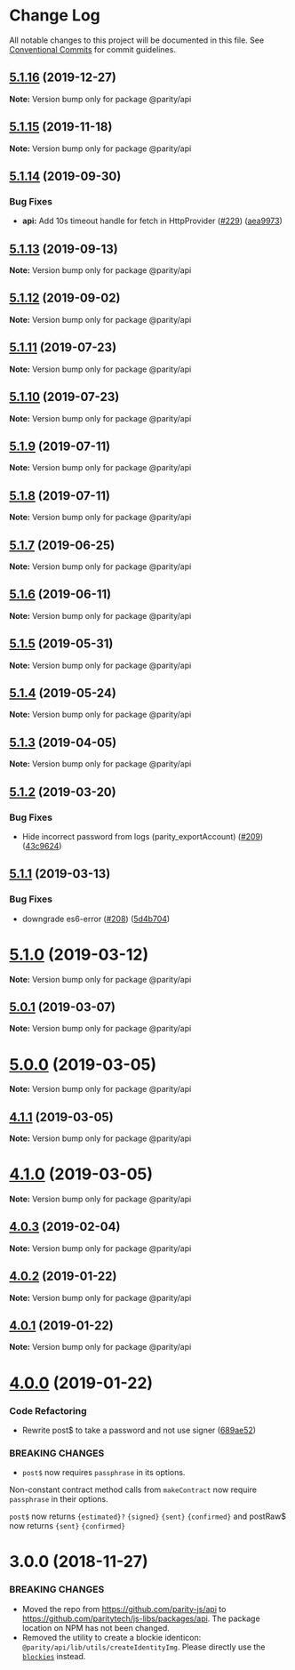 # Change Log

All notable changes to this project will be documented in this file.
See [Conventional Commits](https://conventionalcommits.org) for commit guidelines.

## [5.1.16](https://github.com/paritytech/js-libs/tree/master/packages/api/compare/v5.1.15...v5.1.16) (2019-12-27)

**Note:** Version bump only for package @parity/api





## [5.1.15](https://github.com/paritytech/js-libs/tree/master/packages/api/compare/v5.1.14...v5.1.15) (2019-11-18)

**Note:** Version bump only for package @parity/api





## [5.1.14](https://github.com/paritytech/js-libs/tree/master/packages/api/compare/v5.1.13...v5.1.14) (2019-09-30)


### Bug Fixes

* **api:** Add 10s timeout handle for fetch in HttpProvider ([#229](https://github.com/paritytech/js-libs/tree/master/packages/api/issues/229)) ([aea9973](https://github.com/paritytech/js-libs/tree/master/packages/api/commit/aea9973))





## [5.1.13](https://github.com/paritytech/js-libs/tree/master/packages/api/compare/v5.1.12...v5.1.13) (2019-09-13)

**Note:** Version bump only for package @parity/api





## [5.1.12](https://github.com/paritytech/js-libs/tree/master/packages/api/compare/v5.1.11...v5.1.12) (2019-09-02)

**Note:** Version bump only for package @parity/api





## [5.1.11](https://github.com/paritytech/js-libs/tree/master/packages/api/compare/v5.1.10...v5.1.11) (2019-07-23)

**Note:** Version bump only for package @parity/api





## [5.1.10](https://github.com/paritytech/js-libs/tree/master/packages/api/compare/v5.1.9...v5.1.10) (2019-07-23)

**Note:** Version bump only for package @parity/api





## [5.1.9](https://github.com/paritytech/js-libs/tree/master/packages/api/compare/v5.1.8...v5.1.9) (2019-07-11)

**Note:** Version bump only for package @parity/api





## [5.1.8](https://github.com/paritytech/js-libs/tree/master/packages/api/compare/v5.1.7...v5.1.8) (2019-07-11)

**Note:** Version bump only for package @parity/api





## [5.1.7](https://github.com/paritytech/js-libs/tree/master/packages/api/compare/v5.1.6...v5.1.7) (2019-06-25)

**Note:** Version bump only for package @parity/api





## [5.1.6](https://github.com/paritytech/js-libs/tree/master/packages/api/compare/v5.1.5...v5.1.6) (2019-06-11)

**Note:** Version bump only for package @parity/api





## [5.1.5](https://github.com/paritytech/js-libs/tree/master/packages/api/compare/v5.1.4...v5.1.5) (2019-05-31)

**Note:** Version bump only for package @parity/api





## [5.1.4](https://github.com/paritytech/js-libs/tree/master/packages/api/compare/v5.1.3...v5.1.4) (2019-05-24)

**Note:** Version bump only for package @parity/api





## [5.1.3](https://github.com/paritytech/js-libs/tree/master/packages/api/compare/v5.1.2...v5.1.3) (2019-04-05)

**Note:** Version bump only for package @parity/api





## [5.1.2](https://github.com/paritytech/js-libs/tree/master/packages/api/compare/v5.1.1...v5.1.2) (2019-03-20)


### Bug Fixes

* Hide incorrect password from logs (parity_exportAccount) ([#209](https://github.com/paritytech/js-libs/tree/master/packages/api/issues/209)) ([43c9624](https://github.com/paritytech/js-libs/tree/master/packages/api/commit/43c9624))





## [5.1.1](https://github.com/paritytech/js-libs/tree/master/packages/api/compare/v5.1.0...v5.1.1) (2019-03-13)


### Bug Fixes

* downgrade es6-error ([#208](https://github.com/paritytech/js-libs/tree/master/packages/api/issues/208)) ([5d4b704](https://github.com/paritytech/js-libs/tree/master/packages/api/commit/5d4b704))





# [5.1.0](https://github.com/paritytech/js-libs/tree/master/packages/api/compare/v5.0.1...v5.1.0) (2019-03-12)

**Note:** Version bump only for package @parity/api





## [5.0.1](https://github.com/paritytech/js-libs/tree/master/packages/api/compare/v5.0.0...v5.0.1) (2019-03-07)

**Note:** Version bump only for package @parity/api





# [5.0.0](https://github.com/paritytech/js-libs/tree/master/packages/api/compare/v4.1.1...v5.0.0) (2019-03-05)

**Note:** Version bump only for package @parity/api





## [4.1.1](https://github.com/paritytech/js-libs/tree/master/packages/api/compare/v4.1.0...v4.1.1) (2019-03-05)

**Note:** Version bump only for package @parity/api





# [4.1.0](https://github.com/paritytech/js-libs/tree/master/packages/api/compare/v4.0.3...v4.1.0) (2019-03-05)

**Note:** Version bump only for package @parity/api





## [4.0.3](https://github.com/paritytech/js-libs/tree/master/packages/api/compare/v4.0.2...v4.0.3) (2019-02-04)

**Note:** Version bump only for package @parity/api





## [4.0.2](https://github.com/paritytech/js-libs/tree/master/packages/api/compare/v4.0.1...v4.0.2) (2019-01-22)

**Note:** Version bump only for package @parity/api





## [4.0.1](https://github.com/paritytech/js-libs/tree/master/packages/api/compare/v4.0.0...v4.0.1) (2019-01-22)

**Note:** Version bump only for package @parity/api





# [4.0.0](https://github.com/paritytech/js-libs/tree/master/packages/api/compare/v3.0.31...v4.0.0) (2019-01-22)


### Code Refactoring

* Rewrite post$ to take a password and not use signer ([689ae52](https://github.com/paritytech/js-libs/tree/master/packages/api/commit/689ae52))


### BREAKING CHANGES

* `post$` now requires `passphrase` in its options.

Non-constant contract method calls from `makeContract` now require `passphrase` in their options.

`post$` now returns `{estimated}?` `{signed}` `{sent}` `{confirmed}` and postRaw$ now returns `{sent}` `{confirmed}`





# 3.0.0 (2018-11-27)

### BREAKING CHANGES

* Moved the repo from https://github.com/parity-js/api to https://github.com/paritytech/js-libs/packages/api. The package location on NPM has not been changed.
* Removed the utility to create a blockie identicon: `@parity/api/lib/utils/createIdentityImg`. Please directly use the [`blockies`](https://github.com/download13/blockies) instead.
